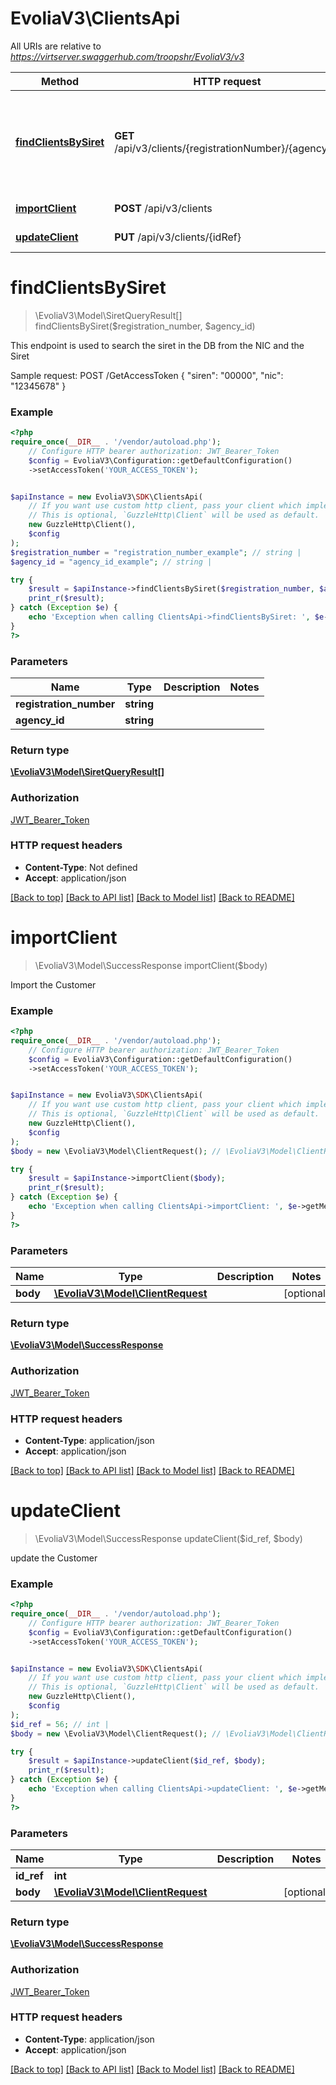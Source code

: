 # EvoliaV3\ClientsApi

All URIs are relative to *https://virtserver.swaggerhub.com/troopshr/EvoliaV3/v3*

Method | HTTP request | Description
------------- | ------------- | -------------
[**findClientsBySiret**](ClientsApi.md#findclientsbysiret) | **GET** /api/v3/clients/{registrationNumber}/{agencyId} | This endpoint is used to search the siret in the DB from the NIC and the Siret
[**importClient**](ClientsApi.md#importclient) | **POST** /api/v3/clients | Import the Customer
[**updateClient**](ClientsApi.md#updateclient) | **PUT** /api/v3/clients/{idRef} | update the Customer

# **findClientsBySiret**
> \EvoliaV3\Model\SiretQueryResult[] findClientsBySiret($registration_number, $agency_id)

This endpoint is used to search the siret in the DB from the NIC and the Siret

Sample request:  POST /GetAccessToken  {  \"siren\": \"00000\",  \"nic\": \"12345678\"  }

### Example
```php
<?php
require_once(__DIR__ . '/vendor/autoload.php');
    // Configure HTTP bearer authorization: JWT_Bearer_Token
    $config = EvoliaV3\Configuration::getDefaultConfiguration()
    ->setAccessToken('YOUR_ACCESS_TOKEN');


$apiInstance = new EvoliaV3\SDK\ClientsApi(
    // If you want use custom http client, pass your client which implements `GuzzleHttp\ClientInterface`.
    // This is optional, `GuzzleHttp\Client` will be used as default.
    new GuzzleHttp\Client(),
    $config
);
$registration_number = "registration_number_example"; // string | 
$agency_id = "agency_id_example"; // string | 

try {
    $result = $apiInstance->findClientsBySiret($registration_number, $agency_id);
    print_r($result);
} catch (Exception $e) {
    echo 'Exception when calling ClientsApi->findClientsBySiret: ', $e->getMessage(), PHP_EOL;
}
?>
```

### Parameters

Name | Type | Description  | Notes
------------- | ------------- | ------------- | -------------
 **registration_number** | **string**|  |
 **agency_id** | **string**|  |

### Return type

[**\EvoliaV3\Model\SiretQueryResult[]**](../Model/SiretQueryResult.md)

### Authorization

[JWT_Bearer_Token](../../README.md#JWT_Bearer_Token)

### HTTP request headers

 - **Content-Type**: Not defined
 - **Accept**: application/json

[[Back to top]](#) [[Back to API list]](../../README.md#documentation-for-api-endpoints) [[Back to Model list]](../../README.md#documentation-for-models) [[Back to README]](../../README.md)

# **importClient**
> \EvoliaV3\Model\SuccessResponse importClient($body)

Import the Customer

### Example
```php
<?php
require_once(__DIR__ . '/vendor/autoload.php');
    // Configure HTTP bearer authorization: JWT_Bearer_Token
    $config = EvoliaV3\Configuration::getDefaultConfiguration()
    ->setAccessToken('YOUR_ACCESS_TOKEN');


$apiInstance = new EvoliaV3\SDK\ClientsApi(
    // If you want use custom http client, pass your client which implements `GuzzleHttp\ClientInterface`.
    // This is optional, `GuzzleHttp\Client` will be used as default.
    new GuzzleHttp\Client(),
    $config
);
$body = new \EvoliaV3\Model\ClientRequest(); // \EvoliaV3\Model\ClientRequest | 

try {
    $result = $apiInstance->importClient($body);
    print_r($result);
} catch (Exception $e) {
    echo 'Exception when calling ClientsApi->importClient: ', $e->getMessage(), PHP_EOL;
}
?>
```

### Parameters

Name | Type | Description  | Notes
------------- | ------------- | ------------- | -------------
 **body** | [**\EvoliaV3\Model\ClientRequest**](../Model/ClientRequest.md)|  | [optional]

### Return type

[**\EvoliaV3\Model\SuccessResponse**](../Model/SuccessResponse.md)

### Authorization

[JWT_Bearer_Token](../../README.md#JWT_Bearer_Token)

### HTTP request headers

 - **Content-Type**: application/json
 - **Accept**: application/json

[[Back to top]](#) [[Back to API list]](../../README.md#documentation-for-api-endpoints) [[Back to Model list]](../../README.md#documentation-for-models) [[Back to README]](../../README.md)

# **updateClient**
> \EvoliaV3\Model\SuccessResponse updateClient($id_ref, $body)

update the Customer

### Example
```php
<?php
require_once(__DIR__ . '/vendor/autoload.php');
    // Configure HTTP bearer authorization: JWT_Bearer_Token
    $config = EvoliaV3\Configuration::getDefaultConfiguration()
    ->setAccessToken('YOUR_ACCESS_TOKEN');


$apiInstance = new EvoliaV3\SDK\ClientsApi(
    // If you want use custom http client, pass your client which implements `GuzzleHttp\ClientInterface`.
    // This is optional, `GuzzleHttp\Client` will be used as default.
    new GuzzleHttp\Client(),
    $config
);
$id_ref = 56; // int | 
$body = new \EvoliaV3\Model\ClientRequest(); // \EvoliaV3\Model\ClientRequest | 

try {
    $result = $apiInstance->updateClient($id_ref, $body);
    print_r($result);
} catch (Exception $e) {
    echo 'Exception when calling ClientsApi->updateClient: ', $e->getMessage(), PHP_EOL;
}
?>
```

### Parameters

Name | Type | Description  | Notes
------------- | ------------- | ------------- | -------------
 **id_ref** | **int**|  |
 **body** | [**\EvoliaV3\Model\ClientRequest**](../Model/ClientRequest.md)|  | [optional]

### Return type

[**\EvoliaV3\Model\SuccessResponse**](../Model/SuccessResponse.md)

### Authorization

[JWT_Bearer_Token](../../README.md#JWT_Bearer_Token)

### HTTP request headers

 - **Content-Type**: application/json
 - **Accept**: application/json

[[Back to top]](#) [[Back to API list]](../../README.md#documentation-for-api-endpoints) [[Back to Model list]](../../README.md#documentation-for-models) [[Back to README]](../../README.md)

